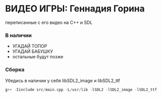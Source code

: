 # ВИДЕО ИГРЫ: Геннадия Горина
переписанные с его видео на C++ и SDL

### В наличии
- УГАДАЙ ТОПОР
- УГАДАЙ БАБУШКУ
- остальные будут позже

### Сборка
Убедись в наличии у себя libSDL2_image и libSDL2_ttf
```cpp
g++ -Iinclude src/main.cpp -L/usr/lib -lSDL2 -lSDL2_image -lSDL2_ttf
```